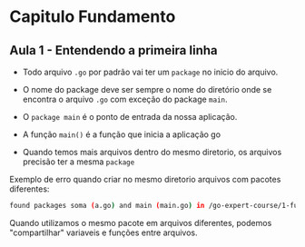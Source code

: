 # Capitulo Fundamento
## Aula 1 - Entendendo a primeira linha

- Todo arquivo `.go` por padrão vai ter um `package` no inicio do arquivo.
- O nome do package deve ser sempre o nome do diretório onde se encontra o arquivo `.go` com exceção do package `main`.
- O `package main` é o ponto de entrada da nossa aplicação.
- A função `main()` é a função que inicia a aplicação go

- Quando temos mais arquivos dentro do mesmo diretorio, os arquivos precisão ter a mesma `package`

Exemplo de erro quando criar no mesmo diretorio arquivos com pacotes diferentes:

```bash
found packages soma (a.go) and main (main.go) in /go-expert-course/1-fundamentos/1-estrutura 
```
Quando utilizamos o mesmo pacote em arquivos diferentes, podemos "compartilhar" variaveis e funções entre arquivos.